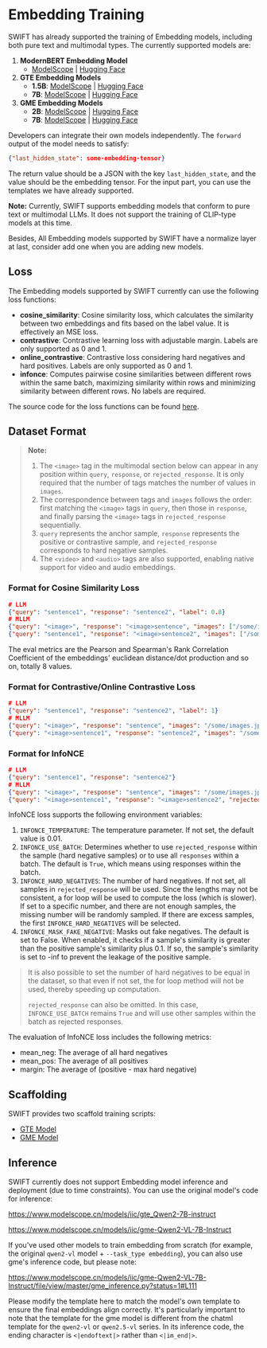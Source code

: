 # Embedding Training

SWIFT has already supported the training of Embedding models, including both pure text and multimodal types. The currently supported models are:

1. **ModernBERT Embedding Model**
   - [ModelScope](https://modelscope.cn/models/iic/gte-modernbert-base) | [Hugging Face](https://huggingface.co/Alibaba-NLP/gte-modernbert-base)
2. **GTE Embedding Models**
   - **1.5B**: [ModelScope](https://www.modelscope.cn/models/iic/gte_Qwen2-1.5B-instruct) | [Hugging Face](https://huggingface.co/Alibaba-NLP/gte-Qwen2-1.5B-instruct)
   - **7B**: [ModelScope](https://www.modelscope.cn/models/iic/gte_Qwen2-7B-instruct) | [Hugging Face](https://huggingface.co/Alibaba-NLP/gte-Qwen2-7B-instruct)
3. **GME Embedding Models**
   - **2B**: [ModelScope](https://www.modelscope.cn/models/iic/gme-Qwen2-VL-2B-Instruct) | [Hugging Face](https://huggingface.co/Alibaba-NLP/gme-Qwen2-VL-2B-Instruct)
   - **7B**: [ModelScope](https://www.modelscope.cn/models/iic/gme-Qwen2-VL-7B-Instruct) | [Hugging Face](https://huggingface.co/Alibaba-NLP/gme-Qwen2-VL-7B-Instruct)

Developers can integrate their own models independently. The `forward` output of the model needs to satisfy:

```json
{"last_hidden_state": some-embedding-tensor}
```

The return value should be a JSON with the key `last_hidden_state`, and the value should be the embedding tensor. For the input part, you can use the templates we have already supported.

**Note:** Currently, SWIFT supports embedding models that conform to pure text or multimodal LLMs. It does not support the training of CLIP-type models at this time.

Besides, All Embedding models supported by SWIFT have a normalize layer at last, consider add one when you are adding new models.

## Loss

The Embedding models supported by SWIFT currently can use the following loss functions:

- **cosine_similarity**: Cosine similarity loss, which calculates the similarity between two embeddings and fits based on the label value. It is effectively an MSE loss.
- **contrastive**: Contrastive learning loss with adjustable margin. Labels are only supported as 0 and 1.
- **online_contrastive**: Contrastive loss considering hard negatives and hard positives. Labels are only supported as 0 and 1.
- **infonce**: Computes pairwise cosine similarities between different rows within the same batch, maximizing similarity within rows and minimizing similarity between different rows. No labels are required.

The source code for the loss functions can be found [here](https://github.com/modelscope/ms-swift/blob/main/swift/plugin/loss.py).

## Dataset Format

> **Note:**
> 1. The `<image>` tag in the multimodal section below can appear in any position within `query`, `response`, or `rejected_response`. It is only required that the number of tags matches the number of values in `images`.
> 2. The correspondence between tags and `images` follows the order: first matching the `<image>` tags in `query`, then those in `response`, and finally parsing the `<image>` tags in `rejected_response` sequentially.
> 3. `query` represents the anchor sample, `response` represents the positive or contrastive sample, and `rejected_response` corresponds to hard negative samples.
> 4. The `<video>` and `<audio>` tags are also supported, enabling native support for video and audio embeddings.

### Format for Cosine Similarity Loss

```json lines
# LLM
{"query": "sentence1", "response": "sentence2", "label": 0.8}
# MLLM
{"query": "<image>", "response": "<image>sentence", "images": ["/some/images1.jpg", "/some/images2.jpg"], "label": 0.7}
{"query": "sentence1", "response": "<image>sentence2", "images": ["/some/images1.jpg"], "label": 0.7}
```

The eval metrics are the Pearson and Spearman's Rank Correlation Coefficient of the embeddings' euclidean distance/dot production and so on, totally 8 values.

### Format for Contrastive/Online Contrastive Loss

```json lines
# LLM
{"query": "sentence1", "response": "sentence2", "label": 1}
# MLLM
{"query": "<image>", "response": "sentence", "images": "/some/images.jpg", "label": 1}
{"query": "<image>sentence1", "response": "sentence2", "images": "/some/images.jpg", "label": 0}
```

### Format for InfoNCE

```json lines
# LLM
{"query": "sentence1", "response": "sentence2"}
# MLLM
{"query": "<image>", "response": "sentence", "images": "/some/images.jpg"}
{"query": "<image>sentence1", "response": "<image>sentence2", "rejected_response": ["<image>sentence1", "<image>sentence2"], "images": ["/some/images.jpg", "/some/images.jpg", "/some/images.jpg", "/some/images.jpg"]}
```

InfoNCE loss supports the following environment variables:
1. `INFONCE_TEMPERATURE`: The temperature parameter. If not set, the default value is 0.01.
2. `INFONCE_USE_BATCH`: Determines whether to use `rejected_response` within the sample (hard negative samples) or to use all `responses` within a batch. The default is `True`, which means using responses within the batch.
3. `INFONCE_HARD_NEGATIVES`: The number of hard negatives. If not set, all samples in `rejected_response` will be used. Since the lengths may not be consistent, a for loop will be used to compute the loss (which is slower). If set to a specific number, and there are not enough samples, the missing number will be randomly sampled. If there are excess samples, the first `INFONCE_HARD_NEGATIVES` will be selected.
4. `INFONCE_MASK_FAKE_NEGATIVE`: Masks out fake negatives. The default is set to False. When enabled, it checks if a sample's similarity is greater than the positive sample's similarity plus 0.1. If so, the sample's similarity is set to -inf to prevent the leakage of the positive sample.

> It is also possible to set the number of hard negatives to be equal in the dataset, so that even if not set, the for loop method will not be used, thereby speeding up computation.
>
> `rejected_response` can also be omitted. In this case, `INFONCE_USE_BATCH` remains `True` and will use other samples within the batch as rejected responses.

The evaluation of InfoNCE loss includes the following metrics:
- mean_neg: The average of all hard negatives
- mean_pos: The average of all positives
- margin: The average of (positive - max hard negative)

## Scaffolding

SWIFT provides two scaffold training scripts:

- [GTE Model](https://github.com/tastelikefeet/swift/blob/main/examples/train/embedding/train_gte.sh)
- [GME Model](https://github.com/tastelikefeet/swift/blob/main/examples/train/embedding/train_gme.sh)

## Inference

SWIFT currently does not support Embedding model inference and deployment (due to time constraints). You can use the original model's code for inference:

https://www.modelscope.cn/models/iic/gte_Qwen2-7B-instruct

https://www.modelscope.cn/models/iic/gme-Qwen2-VL-7B-Instruct

If you've used other models to train embedding from scratch (for example, the original `qwen2-vl` model + `--task_type embedding`), you can also use gme's inference code, but please note:

https://www.modelscope.cn/models/iic/gme-Qwen2-VL-7B-Instruct/file/view/master/gme_inference.py?status=1#L111

Please modify the template here to match the model's own template to ensure the final embeddings align correctly. It's particularly important to note that the template for the gme model is different from the chatml template for the `qwen2-vl` or `qwen2.5-vl` series. In its inference code, the ending character is `<|endoftext|>` rather than `<|im_end|>`.
